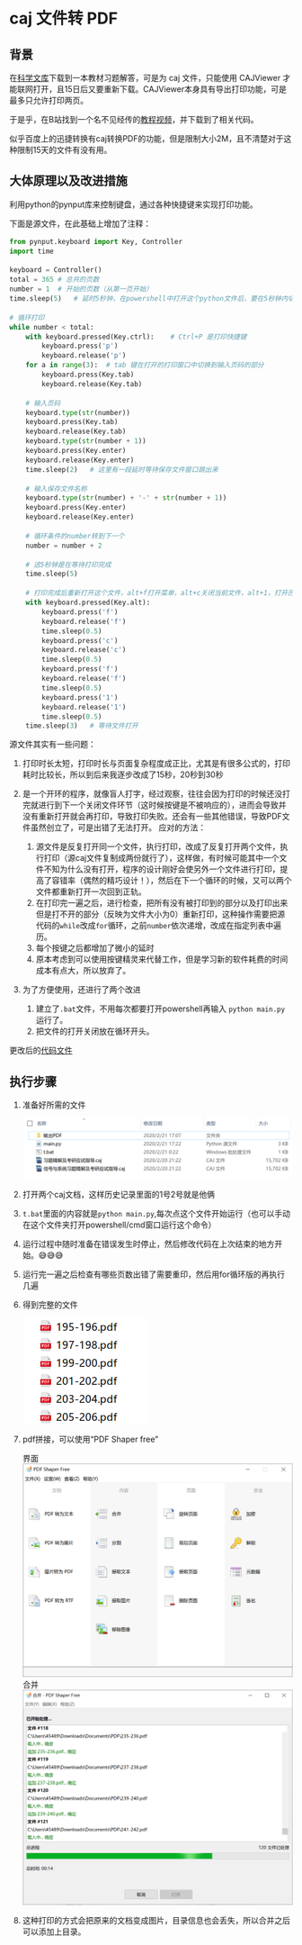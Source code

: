 # caj 文件转 PDF

## 背景

在[科学文库](https://book.sciencereading.cn/)下载到一本教材习题解答，可是为 caj 文件，只能使用 CAJViewer 才能联网打开，且15日后又要重新下载。CAJViewer本身具有导出打印功能，可是最多只允许打印两页。

于是乎，在B站找到一个名不见经传的[教程视频](https://www.bilibili.com/video/av89826817?t=247)，并下载到了相关代码。

似乎百度上的迅捷转换有caj转换PDF的功能，但是限制大小2M，且不清楚对于这种限制15天的文件有没有用。

## 大体原理以及改进措施

利用python的pynput库来控制键盘，通过各种快捷键来实现打印功能。

下面是源文件，在此基础上增加了注释：

```python
from pynput.keyboard import Key, Controller
import time

keyboard = Controller()
total = 365 # 总共的页数
number = 1  # 开始的页数（从第一页开始）
time.sleep(5)   # 延时5秒钟，在powershell中打开这个python文件后，要在5秒钟内切换到CAJViewer窗口

# 循环打印
while number < total:
    with keyboard.pressed(Key.ctrl):    # Ctrl+P 是打印快捷键
        keyboard.press('p')
        keyboard.release('p')
    for a in range(3):  # tab 键在打开的打印窗口中切换到输入页码的部分
        keyboard.press(Key.tab)
        keyboard.release(Key.tab)

    # 输入页码
    keyboard.type(str(number))
    keyboard.press(Key.tab)
    keyboard.release(Key.tab)
    keyboard.type(str(number + 1))
    keyboard.press(Key.enter)
    keyboard.release(Key.enter)
    time.sleep(2)   # 这里有一段延时等待保存文件窗口跳出来

    # 输入保存文件名称
    keyboard.type(str(number) + '-' + str(number + 1))
    keyboard.press(Key.enter)
    keyboard.release(Key.enter)

    # 循环条件的number转到下一个
    number = number + 2

    # 这5秒钟是在等待打印完成
    time.sleep(5)

    # 打印完成后重新打开这个文件，alt+f打开菜单，alt+c关闭当前文件，alt+1，打开历史记录中序号为1的文件
    with keyboard.pressed(Key.alt):
        keyboard.press('f')
        keyboard.release('f')
        time.sleep(0.5)
        keyboard.press('c')
        keyboard.release('c')
        time.sleep(0.5)
        keyboard.press('f')
        keyboard.release('f')
        time.sleep(0.5)
        keyboard.press('1')
        keyboard.release('1')
        time.sleep(0.5)
    time.sleep(3)   # 等待文件打开
```

源文件其实有一些问题：

1. 打印时长太短，打印时长与页面复杂程度成正比，尤其是有很多公式的，打印耗时比较长，所以到后来我逐步改成了15秒，20秒到30秒

2. 是一个开环的程序，就像盲人打字，经过观察，往往会因为打印的时候还没打完就进行到下一个关闭文件环节（这时候按键是不被响应的），进而会导致并没有重新打开就会再打印，导致打印失败。还会有一些其他错误，导致PDF文件虽然创立了，可是出错了无法打开。
    应对的方法：
    1. 源文件是反复打开同一个文件，执行打印，改成了反复打开两个文件，执行打印（源caj文件复制成两份就行了），这样做，有时候可能其中一个文件不知为什么没有打开，程序的设计刚好会使另外一个文件进行打印，提高了容错率（偶然的精巧设计！），然后在下一个循环的时候，又可以两个文件都重新打开一次回到正轨。
    2. 在打印完一遍之后，进行检查，把所有没有被打印到的部分以及打印出来但是打不开的部分（反映为文件大小为0）重新打印，这种操作需要把源代码的`while`改成`for`循环，之前`number`依次递增，改成在指定列表中遍历。
    3. 每个按键之后都增加了微小的延时
    4. 原本考虑到可以使用按键精灵来代替工作，但是学习新的软件耗费的时间成本有点大，所以放弃了。

3. 为了方便使用，还进行了两个改进
    1. 建立了`.bat`文件，不用每次都要打开powershell再输入 `python main.py`运行了。
    2. 把文件的打开关闭放在循环开头。

更改后的[代码文件](assets/caj2pdf/main.py)

## 执行步骤

1. 准备好所需的文件

    ![所需的文件](assets/caj2pdf/2020-02-21-18-51-39.png)

2. 打开两个caj文档，这样历史记录里面的1号2号就是他俩

3. `t.bat`里面的内容就是`python main.py`,每次点这个文件开始运行（也可以手动在这个文件夹打开powershell/cmd窗口运行这个命令）

4. 运行过程中随时准备在错误发生时停止，然后修改代码在上次结束的地方开始。😅😅😅

5. 运行完一遍之后检查有哪些页数出错了需要重印，然后用for循环版的再执行几遍

6. 得到完整的文件

    ![文件](assets/caj2pdf/2020-02-21-19-46-45.png)

7. pdf拼接，可以使用“PDF Shaper free”

    界面![界面](assets/caj2pdf/20200221170244.png)
    合并![合并](assets/caj2pdf/20200221163215.png)

8. 这种打印的方式会把原来的文档变成图片，目录信息也会丢失，所以合并之后可以添加上目录。
